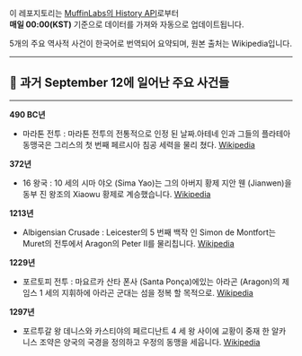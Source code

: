 

이 레포지토리는 [MuffinLabs의 History API](https://history.muffinlabs.com/date)로부터  
**매일 00:00(KST)** 기준으로 데이터를 가져와 자동으로 업데이트됩니다.

5개의 주요 역사적 사건이 한국어로 번역되어 요약되며, 원본 출처는 Wikipedia입니다.

---

## 📅 과거 **September 12**에 일어난 주요 사건들

---
**490 BC년**
- 마라톤 전투 : 마라톤 전투의 전통적으로 인정 된 날짜.아테네 인과 그들의 플라테아 동맹국은 그리스의 첫 번째 페르시아 침공 세력을 물리 쳤다.  [Wikipedia](https://wikipedia.org/wiki/Battle_of_Marathon)

**372년**
- 16 왕국 : 10 세의 시마 야오 (Sima Yao)는 그의 아버지 황제 지안 웬 (Jianwen)을 동부 진 왕조의 Xiaowu 황제로 계승했습니다.  [Wikipedia](https://wikipedia.org/wiki/Sixteen_Kingdoms)

**1213년**
- Albigensian Crusade : Leicester의 5 번째 백작 인 Simon de Montfort는 Muret의 전투에서 Aragon의 Peter II를 물리칩니다.  [Wikipedia](https://wikipedia.org/wiki/Albigensian_Crusade)

**1229년**
- 포르토피 전투 : 마요르카 산타 폰사 (Santa Ponça)에있는 아라곤 (Aragon)의 제임스 1 세의 지휘하에 아라곤 군대는 섬을 정복 할 목적으로.  [Wikipedia](https://wikipedia.org/wiki/Battle_of_Portop%C3%AD)

**1297년**
- 포르투갈 왕 데니스와 카스티야의 페르디난트 4 세 왕 사이에 교황이 중재 한 알카 니스 조약은 양국의 국경을 정의하고 우정의 동맹을 세웁니다.  [Wikipedia](https://wikipedia.org/wiki/Treaty_of_Alca%C3%B1ices)
